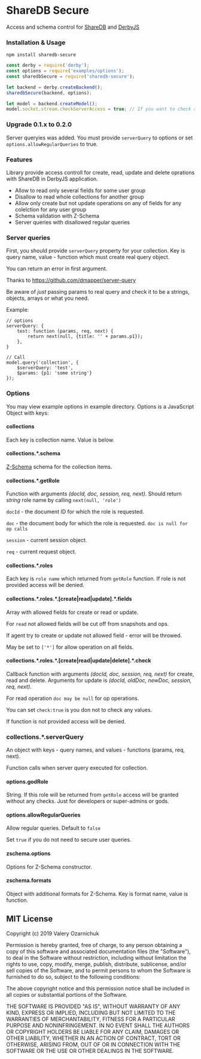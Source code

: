 # ShareDB Secure

Access and schema control for [ShareDB](https://github.com/share/sharedb) and [DerbyJS](https://github.com/derbyjs/derby)

### Installation & Usage

`npm install sharedb-secure`

```js
const derby = require('derby');
const options = require('examples/options');
const sharedbSecure = require('sharedb-secure');

let backend = derby.createBackend();
sharedbSecure(backend, options);

let model = backend.createModel();
model.socket.stream.checkServerAccess = true; // If you want to check access on the server side
```

### Upgrade 0.1.x to 0.2.0

Server queryies was added. You must provide `serverQuery` to options or set `options.allowRegularQueries` to true.

### Features

Library provide access controll for create, read, update and delete oprations with ShareDB in DerbyJS application.

* Allow to read only several fields for some user group
* Disallow to read whole collections for another group
* Allow only create but not update operations on any of fields for any colelction for any user group
* Schema validation with Z-Schema
* Server queries with disallowed regular queries

### Server queries

First, you should provide `serverQuery` property for your collection. Key is query name, value - function which must create real query object.

You can return an error in first argument.

Thanks to https://github.com/dmapper/server-query

Be aware of *just* passing params to real query and check it to be a strings, objects, arrays or what you need.

Example:
```
// options
serverQuery: {
    test: function (params, req, next) {
        return next(null, {title: '' + params.p1});
    },
}

// Call
model.query('collection', {
    $serverQuery: 'test',
    $params: {p1: 'some string'}
});
```

### Options

You may view example options in example directory. Options is a JavaScript Object with keys:

#### collections

Each key is collection name. Value is below.

#### collections.\*.schema

[Z-Schema](https://github.com/zaggino/z-schema) schema for the collection items.

#### collections.\*.getRole

Function with arguments *(docId, doc, session, req, next)*. Should return *string* role name by calling `next(null, 'role')`

`docId` - the document ID for which the role is requested.

`doc` - the document body for which the role is requested. `doc is null for op calls`

`session` - current session object.

`req` - current request object.

#### collections.\*.roles

Each key is `role name` which returned from `getRole` function. If role is not provided access will be denied.

#### collections.\*.roles.\*.[create|read|update].\*.fields

Array with allowed fields for create or read or update.

For `read` not allowed fields will be cut off from snapshots and ops.

If agent try to create or update not allowed field - error will be throwed. 

May be set to `['*']` for allow operation on all fields.

#### collections.\*.roles.\*.[create|read|update|delete].\*.check

Callback function with arguments *(docId, doc, session, req, next)* for create, read and delete.
Arguments for update is *(docId, oldDoc, newDoc, session, req, next)*.

For read operation `doc may be null` for op operations.

You can set `check:true` is you don not to check any values.

If function is not provided access will be denied.

### collections.\*.serverQuery

An object with keys - query names, and values - functions (params, req, next).

Function calls when server query executed for collection.

#### options.godRole

String. If this role will be returned from `getRole` access will be granted without any checks. Just for developers or super-admins or gods.

#### options.allowRegularQueries

Allow regular queries. Default to `false`

Set `true` if you do not need to secure user queries.

#### zschema.options

Options for Z-Schema constructor.

#### zschema.formats

Object with additional formats for Z-Schema. Key is format name, value is function.

## MIT License

Copyright (c) 2019 Valery Ozarnichuk

Permission is hereby granted, free of charge, to any person obtaining a copy
of this software and associated documentation files (the "Software"), to deal
in the Software without restriction, including without limitation the rights
to use, copy, modify, merge, publish, distribute, sublicense, and/or sell
copies of the Software, and to permit persons to whom the Software is
furnished to do so, subject to the following conditions:

The above copyright notice and this permission notice shall be included in all
copies or substantial portions of the Software.

THE SOFTWARE IS PROVIDED "AS IS", WITHOUT WARRANTY OF ANY KIND, EXPRESS OR
IMPLIED, INCLUDING BUT NOT LIMITED TO THE WARRANTIES OF MERCHANTABILITY,
FITNESS FOR A PARTICULAR PURPOSE AND NONINFRINGEMENT. IN NO EVENT SHALL THE
AUTHORS OR COPYRIGHT HOLDERS BE LIABLE FOR ANY CLAIM, DAMAGES OR OTHER
LIABILITY, WHETHER IN AN ACTION OF CONTRACT, TORT OR OTHERWISE, ARISING FROM,
OUT OF OR IN CONNECTION WITH THE SOFTWARE OR THE USE OR OTHER DEALINGS IN THE
SOFTWARE.